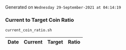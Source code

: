 Generated on `Wednesday 29-September-2021 at 04:14:19`

### Current to Target Coin Ratio
`current_coin_ratio.sh`

Date|Current|Target|Ratio
---|---|---|---
